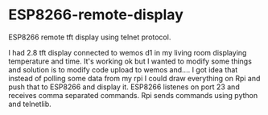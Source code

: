 # ESP8266-remote-display
ESP8266 remote tft display using telnet protocol.

I had 2.8 tft display connected to wemos d1 in my living room displaying temperature and time. It's working ok but I wanted to modify some things and solution is to modify code upload to wemos and.... I got idea that instead of polling some data from my rpi I could draw everything on Rpi and push that to ESP8266 and display it. ESP8266 listenes on port 23 and receives comma separated commands. Rpi sends commands using python and telnetlib.
